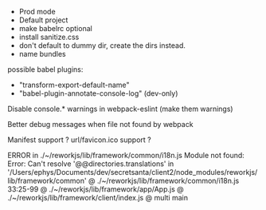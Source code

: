 - Prod mode
- Default project
- make babelrc optional
- install sanitize.css
- don't default to dummy dir, create the dirs instead.
- name bundles

possible babel plugins:
- "transform-export-default-name"
- "babel-plugin-annotate-console-log" (dev-only)

Disable console.* warnings in webpack-eslint (make them warnings)

Better debug messages when file not found by webpack

Manifest support ?
url/favicon.ico support ?

ERROR in ./~/reworkjs/lib/framework/common/i18n.js
Module not found: Error: Can't resolve '@@directories.translations' in '/Users/ephys/Documents/dev/secretsanta/client2/node_modules/reworkjs/lib/framework/common'
 @ ./~/reworkjs/lib/framework/common/i18n.js 33:25-99
 @ ./~/reworkjs/lib/framework/app/App.js
 @ ./~/reworkjs/lib/framework/client/index.js
 @ multi main
